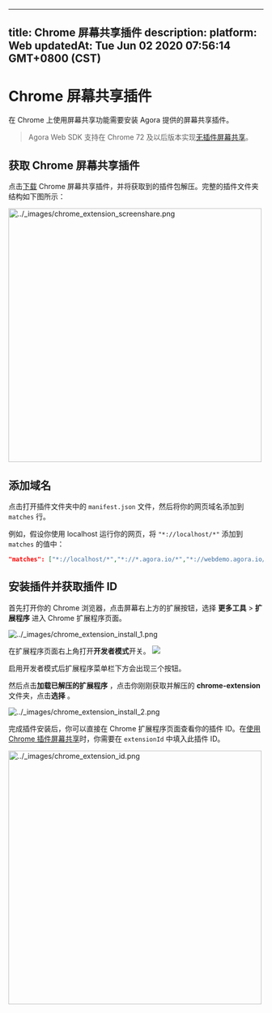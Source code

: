 
---
title: Chrome 屏幕共享插件
description: 
platform: Web
updatedAt: Tue Jun 02 2020 07:56:14 GMT+0800 (CST)
---
# Chrome 屏幕共享插件
在 Chrome 上使用屏幕共享功能需要安装 Agora 提供的屏幕共享插件。

> Agora Web SDK 支持在 Chrome 72 及以后版本实现[无插件屏幕共享](../../cn/Quickstart%20Guide/screensharing_web.md)。

## 获取 Chrome 屏幕共享插件

点击[下载](http://download.agora.io/sdk/release/chrome-extension.zip) Chrome 屏幕共享插件，并将获取到的插件包解压。完整的插件文件夹结构如下图所示：

<img alt="../_images/chrome_extension_screenshare.png" src="https://web-cdn.agora.io/docs-files/cn/chrome_extension_screenshare.png" style="width:500px"/>

## 添加域名

点击打开插件文件夹中的 `manifest.json` 文件，然后将你的网页域名添加到 `matches` 行。

例如，假设你使用 localhost 运行你的网页，将 `"*://localhost/*"` 添加到 `matches` 的值中：

```json
"matches": ["*://localhost/*","*://*.agora.io/*","*://webdemo.agora.io/*","*://webdemo.agorabeckon.com/*","*://videocall.agora.io/*"]
```

## 安装插件并获取插件 ID

首先打开你的 Chrome 浏览器，点击屏幕右上方的扩展按钮，选择 **更多工具** \> **扩展程序** 进入 Chrome 扩展程序页面。

<img alt="../_images/chrome_extension_install_1.png" src="https://web-cdn.agora.io/docs-files/cn/chrome_extension_install_1.png" />

在扩展程序页面右上角打开**开发者模式**开关。
![](https://web-cdn.agora.io/docs-files/1566269435008)

启用开发者模式后扩展程序菜单栏下方会出现三个按钮。

然后点击**加载已解压的扩展程序** ，点击你刚刚获取并解压的 **chrome-extension** 文件夹，点击**选择** 。

<img alt="../_images/chrome_extension_install_2.png" src="https://web-cdn.agora.io/docs-files/cn/chrome_extension_install_2.png" />

完成插件安装后，你可以直接在 Chrome 扩展程序页面查看你的插件 ID。在[使用 Chrome 插件屏幕共享](../../cn/Video/screensharing_web.md)时，你需要在 `extensionId` 中填入此插件 ID。

<img alt="../_images/chrome_extension_id.png" src="https://web-cdn.agora.io/docs-files/cn/chrome_extension_id.png" style="width: 500px;"/>
